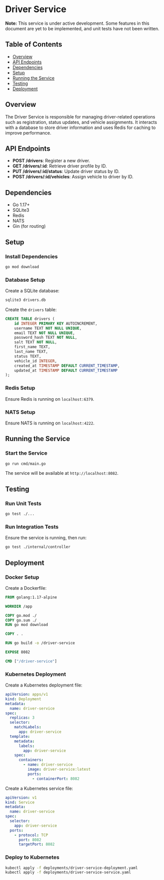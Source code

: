 # Driver Service

**Note:** This service is under active development. Some features in this document are yet to be implemented, and unit tests have not been written.

## Table of Contents

- [Overview](#overview)
- [API Endpoints](#api-endpoints)
- [Dependencies](#dependencies)
- [Setup](#setup)
- [Running the Service](#running-the-service)
- [Testing](#testing)
- [Deployment](#deployment)

## Overview

The Driver Service is responsible for managing driver-related operations such as registration, status updates, and vehicle assignments. It interacts with a database to store driver information and uses Redis for caching to improve performance.

## API Endpoints

- **POST /drivers**: Register a new driver.
- **GET /drivers/:id**: Retrieve driver profile by ID.
- **PUT /drivers/:id/status**: Update driver status by ID.
- **POST /drivers/:id/vehicles**: Assign vehicle to driver by ID.

## Dependencies

- Go 1.17+
- SQLite3
- Redis
- NATS
- Gin (for routing)

## Setup

### Install Dependencies

```bash
go mod download
```

### Database Setup

Create a SQLite database:

```bash
sqlite3 drivers.db
```

Create the `drivers` table:

```sql
CREATE TABLE drivers (
    id INTEGER PRIMARY KEY AUTOINCREMENT,
    username TEXT NOT NULL UNIQUE,
    email TEXT NOT NULL UNIQUE,
    password_hash TEXT NOT NULL,
    salt TEXT NOT NULL,
    first_name TEXT,
    last_name TEXT,
    status TEXT,
    vehicle_id INTEGER,
    created_at TIMESTAMP DEFAULT CURRENT_TIMESTAMP,
    updated_at TIMESTAMP DEFAULT CURRENT_TIMESTAMP
);
```

### Redis Setup

Ensure Redis is running on `localhost:6379`.

### NATS Setup

Ensure NATS is running on `localhost:4222`.

## Running the Service

### Start the Service

```bash
go run cmd/main.go
```

The service will be available at `http://localhost:8082`.

## Testing

### Run Unit Tests

```bash
go test ./...
```

### Run Integration Tests

Ensure the service is running, then run:

```bash
go test ./internal/controller
```

## Deployment

### Docker Setup

Create a Dockerfile:

```dockerfile
FROM golang:1.17-alpine

WORKDIR /app

COPY go.mod ./
COPY go.sum ./
RUN go mod download

COPY . .

RUN go build -o /driver-service

EXPOSE 8082

CMD ["/driver-service"]
```

### Kubernetes Deployment

Create a Kubernetes deployment file:

```yaml
apiVersion: apps/v1
kind: Deployment
metadata:
  name: driver-service
spec:
  replicas: 3
  selector:
    matchLabels:
      app: driver-service
  template:
    metadata:
      labels:
        app: driver-service
    spec:
      containers:
        - name: driver-service
          image: driver-service:latest
          ports:
            - containerPort: 8082
```

Create a Kubernetes service file:

```yaml
apiVersion: v1
kind: Service
metadata:
  name: driver-service
spec:
  selector:
    app: driver-service
  ports:
    - protocol: TCP
      port: 8082
      targetPort: 8082
```

### Deploy to Kubernetes

```bash
kubectl apply -f deployments/driver-service-deployment.yaml
kubectl apply -f deployments/driver-service-service.yaml
```
